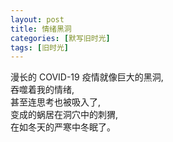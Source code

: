 ```yaml
---
layout: post
title: 情绪黑洞
categories: [默写旧时光]
tags: [旧时光]
---
```


漫长的 COVID-19 疫情就像巨大的黑洞,  
吞噬着我的情绪,   
甚至连思考也被吸入了,  
变成的蜗居在洞穴中的刺猬,  
在如冬天的严寒中冬眠了。  

